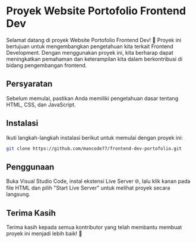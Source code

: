 # Proyek Website Portofolio Frontend Dev

Selamat datang di proyek Website Portofolio Frontend Dev! 🚀 Proyek ini bertujuan untuk mengembangkan pengetahuan kita terkait Frontend Development. Dengan menggunakan proyek ini, kita berharap dapat meningkatkan pemahaman dan keterampilan kita dalam berkontribusi di bidang pengembangan frontend.

## Persyaratan

Sebelum memulai, pastikan Anda memiliki pengetahuan dasar tentang HTML, CSS, dan JavaScript.

## Instalasi

Ikuti langkah-langkah instalasi berikut untuk memulai dengan proyek ini:

```bash
git clone https://github.com/mancode77/frontend-dev-portofolio.git
```

## Penggunaan

Buka Visual Studio Code, instal ekstensi Live Server 🌐, lalu klik kanan pada file HTML dan pilih "Start Live Server" untuk melihat proyek secara langsung.

## Terima Kasih

Terima kasih kepada semua kontributor yang telah membantu membuat proyek ini menjadi lebih baik! 🙌
